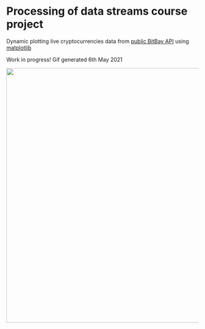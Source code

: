 # Processing of data streams course project
Dynamic plotting live cryptocurrencies data from [public BitBay API](https://docs.bitbay.net/v1.0.1-en/reference) using [matplotlib](https://matplotlib.org/)

Work in progress! Gif generated 6th May 2021

<img src="https://user-images.githubusercontent.com/56606076/117336880-f98f9580-ae9c-11eb-8680-ed550d37929f.gif" width="750" height="666">
